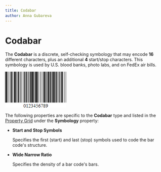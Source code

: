 ```yaml
---
title: Codabar
author: Anna Gubareva
---
```

# Codabar

The **Codabar** is a discrete, self-checking symbology that may encode **16** different characters, plus an additional **4** start/stop characters. This symbology is used by U.S. blood banks, photo labs, and on FedEx air bills.

![](../../../../../images/eurd-win-bar-code-codabar.png)

The following properties are specific to the **Codabar** type and listed in the [Property Grid](../../report-designer-tools/ui-panels/property-grid) under the **Symbology** property:

* **Start and Stop Symbols**
	
	Specifies the first (start) and last (stop) symbols used to code the bar code's structure.

* **Wide Narrow Ratio**

    Specifies the density of a bar code's bars.